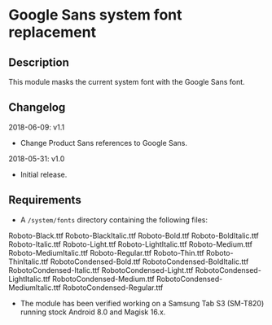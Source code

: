 # **Google Sans system font replacement**

## Description

This module masks the current system font with the Google Sans font.

## Changelog

2018-06-09: v1.1

- Change Product Sans references to Google Sans.

2018-05-31: v1.0

- Initial release.

## Requirements
- A `/system/fonts` directory containing the following files:

Roboto-Black.ttf
Roboto-BlackItalic.ttf
Roboto-Bold.ttf
Roboto-BoldItalic.ttf
Roboto-Italic.ttf
Roboto-Light.ttf
Roboto-LightItalic.ttf
Roboto-Medium.ttf
Roboto-MediumItalic.ttf
Roboto-Regular.ttf
Roboto-Thin.ttf
Roboto-ThinItalic.ttf
RobotoCondensed-Bold.ttf
RobotoCondensed-BoldItalic.ttf
RobotoCondensed-Italic.ttf
RobotoCondensed-Light.ttf
RobotoCondensed-LightItalic.ttf
RobotoCondensed-Medium.ttf
RobotoCondensed-MediumItalic.ttf
RobotoCondensed-Regular.ttf

- The module has been verified working on a Samsung Tab S3 (SM-T820) running stock Android 8.0 and Magisk 16.x.

